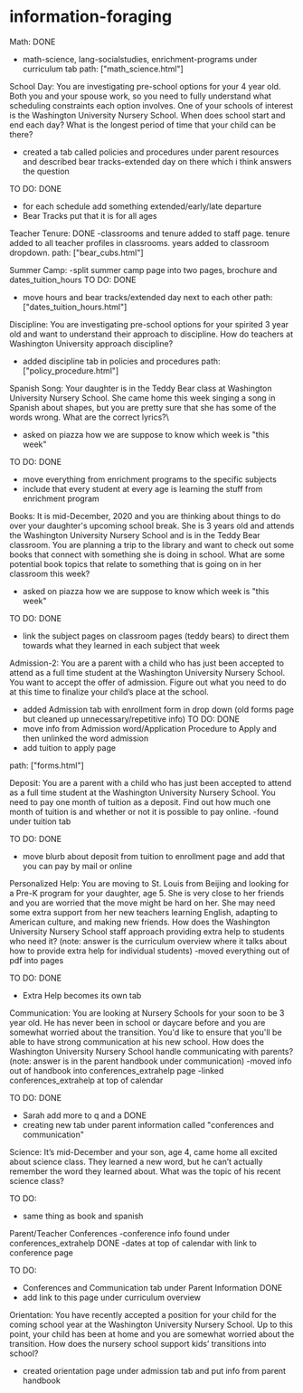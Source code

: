 ﻿# information-foraging
Math: DONE
- math-science, lang-socialstudies, enrichment-programs under curriculum tab
path: ["math_science.html"]

School Day: You are investigating pre-school options for your 4 year old. Both you and your spouse work, so you need to fully understand what scheduling constraints each option involves. One of your schools of interest is the Washington University Nursery School. When does school start and end each day? What is the longest period of time that your child can be there?
- created a tab called policies and procedures under parent resources and described bear tracks-extended day on there which i think answers the question

TO DO: DONE
- for each schedule add something extended/early/late departure
- Bear Tracks put that it is for all ages

Teacher Tenure: DONE
-classrooms and tenure added to staff page. tenure added to all teacher profiles in classrooms. years added to classroom dropdown.
path: ["bear_cubs.html"]

Summer Camp: 
-split summer camp page into two pages, brochure and dates_tuition_hours
TO DO: DONE
- move hours and bear tracks/extended day next to each other
path:["dates_tuition_hours.html"]


Discipline: You are investigating pre-school options for your spirited 3 year old and want to understand their approach to discipline. How do teachers at Washington University approach discipline?
- added discipline tab in policies and procedures
path: ["policy_procedure.html"]

Spanish Song: Your daughter is in the Teddy Bear class at Washington University Nursery School. She came home this week singing a song in Spanish about shapes, but you are pretty sure that she has some of the words wrong. What are the correct lyrics?\
- asked on piazza how we are suppose to know which week is "this week"

TO DO: DONE
- move everything from enrichment programs to the specific subjects
- include that every student at every age is learning the stuff from enrichment program

Books: It is mid-December, 2020 and you are thinking about things to do over your daughter's upcoming school break. She is 3 years old and attends the Washington University Nursery School and is in the Teddy Bear classroom. You are planning a trip to the library and want to check out some books that connect with something she is doing in school. What are some potential book topics that relate to something that is going on in her classroom this week?
- asked on piazza how we are suppose to know which week is "this week"

TO DO: DONE
- link the subject pages on classroom pages (teddy bears) to direct them towards what they learned in each subject that week

Admission-2: You are a parent with a child who has just been accepted to attend as a full time student at the Washington University Nursery School. You want to accept the offer of admission. Figure out what you need to do at this time to finalize your child’s place at the school.
- added Admission tab with enrollment form in drop down (old forms page but cleaned up unnecessary/repetitive info)
TO DO: DONE
- move info from Admission word/Application Procedure to Apply and then unlinked the word admission
- add tuition to apply page

path: ["forms.html"]

Deposit: You are a parent with a child who has just been accepted to attend as a full time student at the Washington University Nursery School. You need to pay one month of tuition as a deposit. Find out how much one month of tuition is and whether or not it is possible to pay online.
-found under tuition tab

TO DO: DONE
- move blurb about deposit from tuition to enrollment page and add that you can pay by mail or online

Personalized Help: You are moving to St. Louis from Beijing and looking for a Pre-K program for your daughter, age 5. She is very close to her friends and you are worried that the move might be hard on her. She may need some extra support from her new teachers learning English, adapting to American culture, and making new friends. How does the Washington University Nursery School staff approach providing extra help to students who need it? (note: answer is the curriculum overview where it talks about how to provide extra help for individual students)
-moved everything out of pdf into pages

TO DO: DONE
- Extra Help becomes its own tab

Communication: You are looking at Nursery Schools for your soon to be 3 year old. He has never been in school or daycare before and you are somewhat worried about the transition. You'd like to ensure that you'll be able to have strong communication at his new school. How does the Washington University Nursery School handle communicating with parents? (note: answer is in the parent handbook under communication)
-moved info out of handbook into conferences_extrahelp page
-linked conferences_extrahelp at top of calendar

TO DO: DONE
- Sarah add more to q and a DONE
- creating new tab under parent information called "conferences and communication"

Science: It’s mid-December and your son, age 4, came home all excited about science class. They learned a new word, but he can’t actually remember the word they learned about. What was the topic of his recent science class?

TO DO:
- same thing as book and spanish

Parent/Teacher Conferences
-conference info found under conferences_extrahelp DONE
-dates at top of calendar with link to conference page

TO DO:
- Conferences and Communication tab under Parent Information DONE
- add link to this page under curriculum overview

Orientation: You have recently accepted a position for your child for the coming school year at the Washington University Nursery School. Up to this point, your child has been at home and you are somewhat worried about the transition. How does the nursery school support kids’ transitions into school?
- created orientation page under admission tab and put info from parent handbook
